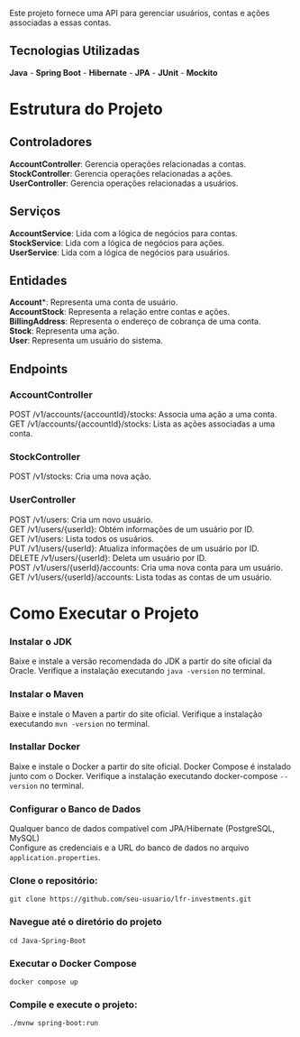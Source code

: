 Este projeto fornece uma API para gerenciar usuários, contas e ações associadas a essas contas.

## Tecnologias Utilizadas
**Java** - **Spring Boot** - **Hibernate** - **JPA** - **JUnit** - **Mockito**

# Estrutura do Projeto

## Controladores
**AccountController**: Gerencia operações relacionadas a contas.<br>
**StockController**: Gerencia operações relacionadas a ações.<br>
**UserController**: Gerencia operações relacionadas a usuários.

## Serviços
**AccountService**: Lida com a lógica de negócios para contas.<br>
**StockService**: Lida com a lógica de negócios para ações.<br>
**UserService**: Lida com a lógica de negócios para usuários.

## Entidades
**Account***: Representa uma conta de usuário.<br>
**AccountStock**: Representa a relação entre contas e ações.<br>
**BillingAddress**: Representa o endereço de cobrança de uma conta.<br>
**Stock**: Representa uma ação.<br>
**User**: Representa um usuário do sistema.<br>

## Endpoints

### AccountController
POST /v1/accounts/{accountId}/stocks: Associa uma ação a uma conta.<br>
GET /v1/accounts/{accountId}/stocks: Lista as ações associadas a uma conta.

### StockController
POST /v1/stocks: Cria uma nova ação.

### UserController
POST /v1/users: Cria um novo usuário.<br>
GET /v1/users/{userId}: Obtém informações de um usuário por ID.<br>
GET /v1/users: Lista todos os usuários.<br>
PUT /v1/users/{userId}: Atualiza informações de um usuário por ID.<br>
DELETE /v1/users/{userId}: Deleta um usuário por ID.<br>
POST /v1/users/{userId}/accounts: Cria uma nova conta para um usuário.<br>
GET /v1/users/{userId}/accounts: Lista todas as contas de um usuário.

# Como Executar o Projeto

### Instalar o JDK
Baixe e instale a versão recomendada do JDK a partir do site oficial da Oracle.
Verifique a instalação executando `java -version` no terminal.

### Instalar o Maven
Baixe e instale o Maven a partir do site oficial.
Verifique a instalação executando `mvn -version` no terminal.

### Installar Docker
Baixe e instale o Docker a partir do site oficial.
Docker Compose é instalado junto com o Docker. Verifique a instalação executando docker-compose ```--version``` no terminal.

### Configurar o Banco de Dados
Qualquer banco de dados compatível com JPA/Hibernate (PostgreSQL, MySQL)<br>
Configure as credenciais e a URL do banco de dados no arquivo `application.properties`.

### Clone o repositório:
```
git clone https://github.com/seu-usuario/lfr-investments.git
```

### Navegue até o diretório do projeto
```
cd Java-Spring-Boot
```

### Executar o Docker Compose
```
docker compose up
```

### Compile e execute o projeto:
```
./mvnw spring-boot:run
```
